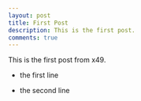 ```yaml
---
layout: post
title: First Post
description: This is the first post.
comments: true
---
```


This is the first post from x49.

- the first line

- the second line
